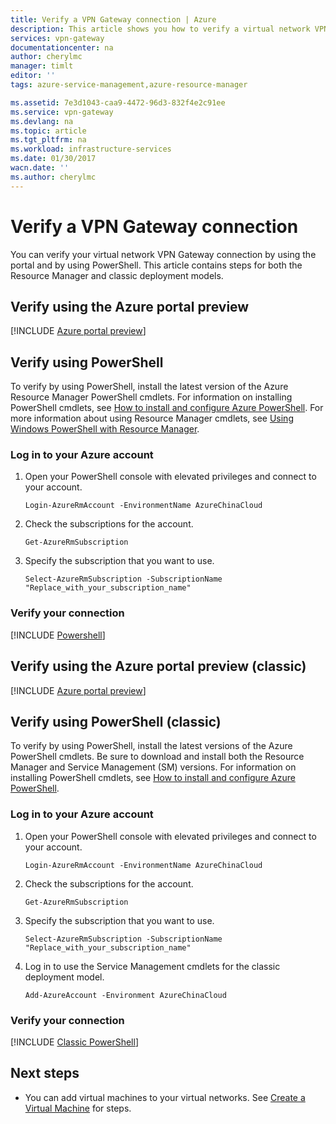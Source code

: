```yaml
---
title: Verify a VPN Gateway connection | Azure
description: This article shows you how to verify a virtual network VPN Gateway connection.
services: vpn-gateway
documentationcenter: na
author: cherylmc
manager: timlt
editor: ''
tags: azure-service-management,azure-resource-manager

ms.assetid: 7e3d1043-caa9-4472-96d3-832f4e2c91ee
ms.service: vpn-gateway
ms.devlang: na
ms.topic: article
ms.tgt_pltfrm: na
ms.workload: infrastructure-services
ms.date: 01/30/2017
wacn.date: ''
ms.author: cherylmc
---
```


# Verify a VPN Gateway connection
You can verify your virtual network VPN Gateway connection by using the portal and by using PowerShell. This article contains steps for both the Resource Manager and classic deployment models.

## Verify using the Azure portal preview

[!INCLUDE [Azure portal preview](../../includes/vpn-gateway-verify-connection-portal-rm-include.md)]

## Verify using PowerShell

To verify by using PowerShell, install the latest version of the Azure Resource Manager PowerShell cmdlets. For information on installing PowerShell cmdlets, see [How to install and configure Azure PowerShell](https://docs.microsoft.com/powershell/azureps-cmdlets-docs). For more information about using Resource Manager cmdlets, see [Using Windows PowerShell with Resource Manager](../azure-resource-manager/powershell-azure-resource-manager.md).

### Log in to your Azure account
1. Open your PowerShell console with elevated privileges and connect to your account.

    ```
    Login-AzureRmAccount -EnvironmentName AzureChinaCloud
    ```
2. Check the subscriptions for the account.

    ```
    Get-AzureRmSubscription 
    ```
3. Specify the subscription that you want to use.

    ```
    Select-AzureRmSubscription -SubscriptionName "Replace_with_your_subscription_name"
    ```

### Verify your connection

[!INCLUDE [Powershell](../../includes/vpn-gateway-verify-connection-ps-rm-include.md)]

## Verify using the Azure portal preview (classic)
[!INCLUDE [Azure portal preview](../../includes/vpn-gateway-verify-connection-azureportal-classic-include.md)]

## Verify using PowerShell (classic)
To verify by using PowerShell, install the latest versions of the Azure PowerShell cmdlets. Be sure to download and install both the Resource Manager and Service Management (SM) versions. For information on installing PowerShell cmdlets, see [How to install and configure Azure PowerShell](https://docs.microsoft.com/powershell/azureps-cmdlets-docs). 

### Log in to your Azure account
1. Open your PowerShell console with elevated privileges and connect to your account.

    ```
    Login-AzureRmAccount -EnvironmentName AzureChinaCloud
    ```
2. Check the subscriptions for the account.

    ```
    Get-AzureRmSubscription 
    ```
3. Specify the subscription that you want to use.

    ```
    Select-AzureRmSubscription -SubscriptionName "Replace_with_your_subscription_name"
    ```
4. Log in to use the Service Management cmdlets for the classic deployment model.

    ```
    Add-AzureAccount -Environment AzureChinaCloud
    ```

### Verify your connection
[!INCLUDE [Classic PowerShell](../../includes/vpn-gateway-verify-connection-ps-classic-include.md)]

## Next steps
* You can add virtual machines to your virtual networks. See [Create a Virtual Machine](/documentation/articles/virtual-machines-windows-hero-tutorial/) for steps.